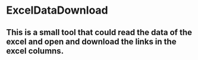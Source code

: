# ExcelDataDownload

## This is a small tool that could read the data of the excel and open and download the links in the excel columns.
